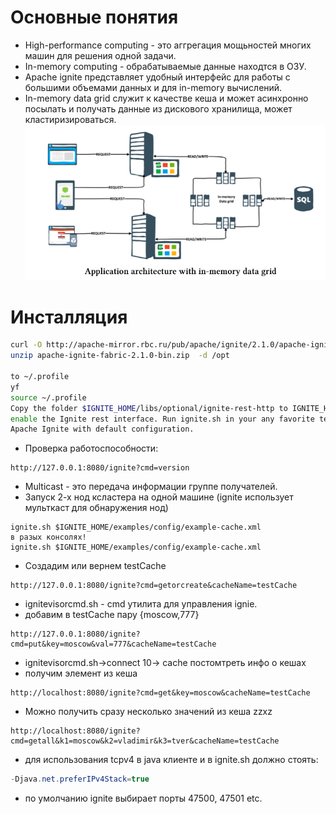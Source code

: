 # Основные понятия
* High-performance computing - это аггрегация мощьностей многих машин для решения одной задачи.
* In-memory computing - обрабатываемые данные находтся в ОЗУ.
* Apache ignite представляет удобный интерфейс для работы с большими объемами данных
и для in-memory вычислений.
* In-memory data grid служит к качестве кеша и может асинхронно посылать и получать данные из дискового хранилища, может кластиризироваться.
![dataGrid](dataGrid.png)
# Инсталляция

```bash
curl -O http://apache-mirror.rbc.ru/pub/apache/ignite/2.1.0/apache-ignite-fabric-2.1.0-bin.zip
unzip apache-ignite-fabric-2.1.0-bin.zip  -d /opt

to ~/.profile
yf
source ~/.profile
Copy the folder $IGNITE_HOME/libs/optional/ignite-rest-http to IGNITE_HOME/libs, this will
enable the Ignite rest interface. Run ignite.sh in your any favorite terminal, which will run the
Apache Ignite with default configuration.
```
* Проверка работоспособности:
```
http://127.0.0.1:8080/ignite?cmd=version
```
* Multicast - это передача информации группе получателей.
* Запуск 2-х нод ксластера на одной машине (ignite использует мульткаст для обнаружения нод)
```
ignite.sh $IGNITE_HOME/examples/config/example-cache.xml
в разых консолях!
ignite.sh $IGNITE_HOME/examples/config/example-cache.xml
```
* Создадим или вернем testCache
```
http://127.0.0.1:8080/ignite?cmd=getorcreate&cacheName=testCache
```
* ignitevisorcmd.sh - cmd утилита для управления ignie.
* добавим в testCache пару {moscow,777}

```
http://127.0.0.1:8080/ignite?cmd=put&key=moscow&val=777&cacheName=testCache

```
* ignitevisorcmd.sh->connect 10-> cache постомтреть инфо о кешах
* получим элемент из кеша

```
http://localhost:8080/ignite?cmd=get&key=moscow&cacheName=testCache

```
* Можно получить сразу несколько значений из кеша
zzxz
```
http://localhost:8080/ignite?cmd=getall&k1=moscow&k2=vladimir&k3=tver&cacheName=testCache

```
* для использования tcpv4 в java клиенте и в ignite.sh должно стоять:
```java
-Djava.net.preferIPv4Stack=true
```
* по умолчанию ignite выбирает порты 47500, 47501 etc.
